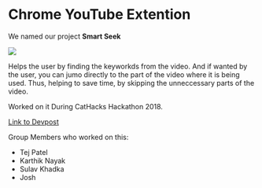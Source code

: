 # Chrome YouTube Extention 

We named our project __Smart Seek__

![](https://github.com/TejPatel98/Youtube-Extension/blob/master/logo128.png)

Helps the user by finding the keyworkds from the video. And if wanted by the user, you can jumo directly to the part of the video where it is being used. Thus, helping to save time, by skipping the unneccessary parts of the video.

Worked on it During CatHacks Hackathon 2018. 

[Link to Devpost](https://devpost.com/software/youtubeextension)

Group Members who worked on this:

- Tej Patel
- Karthik Nayak
- Sulav Khadka
- Josh
